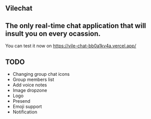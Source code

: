 ## Vilechat
## The only real-time chat application that will insult you on every ocassion.
You can test it now on https://vile-chat-bb0a1kv4a.vercel.app/

## TODO
* Changing group chat icons
* Group members list
* Add voice notes
* Image dropzone
* Logo
* Presend
* Emoji support
* Notification
